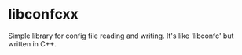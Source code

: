 # libconfcxx
Simple library for config file reading and writing. It's like 'libconfc' but written in C++.
